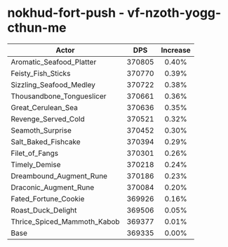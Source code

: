 # nokhud-fort-push - vf-nzoth-yogg-cthun-me
| Actor | DPS | Increase |
|---|:---:|:---:|
|Aromatic_Seafood_Platter|370805|0.40%|
|Feisty_Fish_Sticks|370770|0.39%|
|Sizzling_Seafood_Medley|370722|0.38%|
|Thousandbone_Tongueslicer|370661|0.36%|
|Great_Cerulean_Sea|370636|0.35%|
|Revenge_Served_Cold|370521|0.32%|
|Seamoth_Surprise|370452|0.30%|
|Salt_Baked_Fishcake|370394|0.29%|
|Filet_of_Fangs|370301|0.26%|
|Timely_Demise|370218|0.24%|
|Dreambound_Augment_Rune|370186|0.23%|
|Draconic_Augment_Rune|370084|0.20%|
|Fated_Fortune_Cookie|369926|0.16%|
|Roast_Duck_Delight|369506|0.05%|
|Thrice_Spiced_Mammoth_Kabob|369377|0.01%|
|Base|369335|0.00%|
